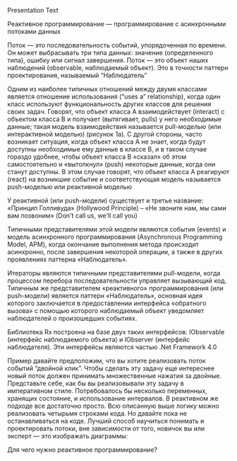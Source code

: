 ﻿Presentation Text

Реактивное программирование — программирование с асинхронными потоками данных

Поток — это последовательность событий, упорядоченная по времени. Он может выбрасывать три типа данных: значение (определенного типа), ошибку или сигнал завершения.
Поток — это объект наших наблюдений (observable, наблюдаемый объект). Это в точности паттерн проектирования, называемый “Наблюдатель“

Одним из наиболее типичных отношений между двумя классами является отношение использования (“uses a” relationship), когда один класс используют функциональность других классов для решения своих задач.
Говорят, что объект класса A взаимодействует (interact) с объектом класса B и получает (вытягивает, pulls) у него необходимые данные; такая модель взаимодействия называется pull-моделью (или интерактивной моделью) (рисунок 1а).
С другой стороны, часто возникает ситуация, когда объект класса A не знает, когда будут доступны необходимые ему данные в классе B, и в таком случае гораздо удобнее, чтобы объект класса B «сказал» об этом самостоятельно и «вытолкнул» (push) некоторые данные, когда они станут доступны. В этом случае говорят, что объект класса А реагируют (react) на возникшие событие и соответствующая модель называется push-моделью или реактивной моделью


У реактивной (или push-модели) существует и третье название: «Принцип Голливуда» (Hollywood Principle) – «Не звоните нам, мы сами вам позвоним» (Don't call us, we'll call you)


Типичными представителями этой модели являются события (events) и модель асинхронного программирования (Asynchronous Programming Model, APM), когда окончание выполнения метода происходит асинхронно, после завершения некоторой операции, а также в других проявлениях паттерна «Наблюдатель».

Итераторы являются типичными представителями pull-модели, когда процессом перебора последовательности управляет вызывающий код.
Типичным же представителем «реактивного» программирования (или push-модели) является паттерн «Наблюдатель», основная идея которого заключается в предоставлении интерфейса «обратного вызова» с помощью которого наблюдаемый объект уведомляет наблюдателей о произошедших событиях.

Библиотека Rx построена на базе двух таких интерфейсов: IObservable<T> (интерфейс наблюдаемого объекта) и IObserver<T> (интерфейс наблюдателя). Эти интерфейсы являются частью .Net Framework 4.0 


Пример
давайте предположим, что вы хотите реализовать поток событий “двойной клик”. Чтобы сделать эту задачу еще интереснее новый поток должен принимать множественные нажатия за двойные. Представьте себе, как бы вы реализовывали эту задачу в императивном стиле. Потребовалось бы несколько переменных, хранящих состояние, и использование интервалов.
В реактивном же подходе все достаточно просто. Всю описанную выше логику можно реализовать четырьмя строками кода. Но давайте пока не останавливаться на коде. Лучший способ научиться понимать и проектировать потоки, вне зависимости от того, новичок вы или эксперт — это изображать диаграммы:


Для чего нужно реактивное программирование?








